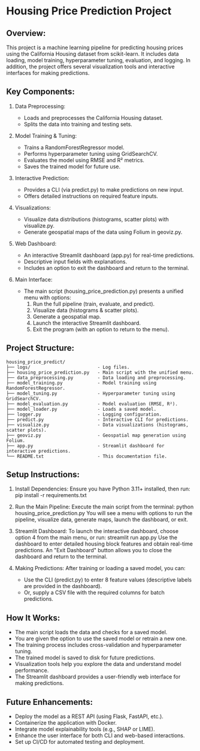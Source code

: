 Housing Price Prediction Project 
=================================

Overview:
---------
This project is a machine learning pipeline for predicting housing prices using the California Housing dataset from scikit-learn. It includes data loading, model training, hyperparameter tuning, evaluation, and logging. In addition, the project offers several visualization tools and interactive interfaces for making predictions.

Key Components:
---------------
1. Data Preprocessing:
   - Loads and preprocesses the California Housing dataset.
   - Splits the data into training and testing sets.
   
2. Model Training & Tuning:
   - Trains a RandomForestRegressor model.
   - Performs hyperparameter tuning using GridSearchCV.
   - Evaluates the model using RMSE and R² metrics.
   - Saves the trained model for future use.

3. Interactive Prediction:
   - Provides a CLI (via predict.py) to make predictions on new input.
   - Offers detailed instructions on required feature inputs.
   
4. Visualizations:
   - Visualize data distributions (histograms, scatter plots) with visualize.py.
   - Generate geospatial maps of the data using Folium in geoviz.py.
   
5. Web Dashboard:
   - An interactive Streamlit dashboard (app.py) for real-time predictions.
   - Descriptive input fields with explanations.
   - Includes an option to exit the dashboard and return to the terminal.

6. Main Interface:
   - The main script (housing_price_prediction.py) presents a unified menu with options:
     1. Run the full pipeline (train, evaluate, and predict).
     2. Visualize data (histograms & scatter plots).
     3. Generate a geospatial map.
     4. Launch the interactive Streamlit dashboard.
     5. Exit the program (with an option to return to the menu).

Project Structure:
------------------
```
housing_price_predict/
├── logs/                         - Log files.
├── housing_price_prediction.py   - Main script with the unified menu.
├── data_preprocessing.py         - Data loading and preprocessing.
├── model_training.py             - Model training using RandomForestRegressor.
├── model_tuning.py               - Hyperparameter tuning using GridSearchCV.
├── model_evaluation.py           - Model evaluation (RMSE, R²).
├── model_loader.py               - Loads a saved model.
├── logger.py                     - Logging configuration.
├── predict.py                    - Interactive CLI for predictions.
├── visualize.py                  - Data visualizations (histograms, scatter plots).
├── geoviz.py                     - Geospatial map generation using Folium.
├── app.py                        - Streamlit dashboard for interactive predictions.
└── README.txt                    - This documentation file.
```
Setup Instructions:
-------------------
1. Install Dependencies:
   Ensure you have Python 3.11+ installed, then run:
       pip install -r requirements.txt

2. Run the Main Pipeline:
   Execute the main script from the terminal:
       python housing_price_prediction.py
   You will see a menu with options to run the pipeline, visualize data, generate maps, launch the dashboard, or exit.

3. Streamlit Dashboard:
   To launch the interactive dashboard, choose option 4 from the main menu, or run:
       streamlit run app.py
   Use the dashboard to enter detailed housing block features and obtain real-time predictions.
   An "Exit Dashboard" button allows you to close the dashboard and return to the terminal.

4. Making Predictions:
   After training or loading a saved model, you can:
     - Use the CLI (predict.py) to enter 8 feature values (descriptive labels are provided in the dashboard).
     - Or, supply a CSV file with the required columns for batch predictions.

How It Works:
-------------
- The main script loads the data and checks for a saved model.
- You are given the option to use the saved model or retrain a new one.
- The training process includes cross-validation and hyperparameter tuning.
- The trained model is saved to disk for future predictions.
- Visualization tools help you explore the data and understand model performance.
- The Streamlit dashboard provides a user-friendly web interface for making predictions.

Future Enhancements:
--------------------
- Deploy the model as a REST API (using Flask, FastAPI, etc.).
- Containerize the application with Docker.
- Integrate model explainability tools (e.g., SHAP or LIME).
- Enhance the user interface for both CLI and web-based interactions.
- Set up CI/CD for automated testing and deployment.
